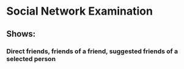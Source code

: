 # Social Network Examination

## Shows:

### Direct friends, friends of a friend, suggested friends of a selected person